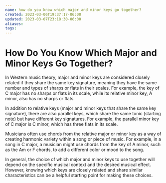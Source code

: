 ```yaml
---
name: how do you know which major and minor keys go together?
created: 2023-03-06T19:37:17-06:00
updated: 2023-03-07T23:18:30-06:00
aliases: 
tags: 
---
```

# How Do You Know Which Major and Minor Keys Go Together?

In Western music theory, major and minor keys are considered closely related if they share the same key signature, meaning they have the same number and types of sharps or flats in their scales. For example, the key of C major has no sharps or flats in its scale, while its relative minor key, A minor, also has no sharps or flats.

In addition to relative keys (major and minor keys that share the same key signature), there are also parallel keys, which share the same tonic (starting note) but have different key signatures. For example, the parallel minor key of C major is C minor, which has three flats in its scale.

Musicians often use chords from the relative major or minor key as a way of creating harmonic variety within a song or piece of music. For example, in a song in C major, a musician might use chords from the key of A minor, such as the Am or F chords, to add a different color or mood to the song.

In general, the choice of which major and minor keys to use together will depend on the specific musical context and the desired musical effect. However, knowing which keys are closely related and share similar characteristics can be a helpful starting point for making these choices.
